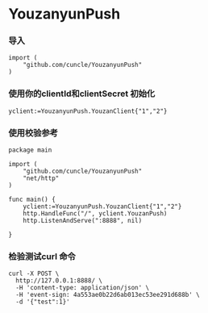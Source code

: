 # YouzanyunPush 

### 导入 

```
import (
	"github.com/cuncle/YouzanyunPush"
)
```

### 使用你的clientId和clientSecret 初始化

```
yclient:=YouzanyunPush.YouzanClient{"1","2"}
```

### 使用校验参考 

```
package main

import (
	"github.com/cuncle/YouzanyunPush"
	"net/http"
)

func main() {
	yclient:=YouzanyunPush.YouzanClient{"1","2"}
	http.HandleFunc("/", yclient.YouzanPush)
	http.ListenAndServe(":8888", nil)

}

```

### 检验测试curl 命令 

```
curl -X POST \
  http://127.0.0.1:8888/ \
  -H 'content-type: application/json' \
  -H 'event-sign: 4a553ae0b22d6ab013ec53ee291d688b' \
  -d '{"test":1}'

```
